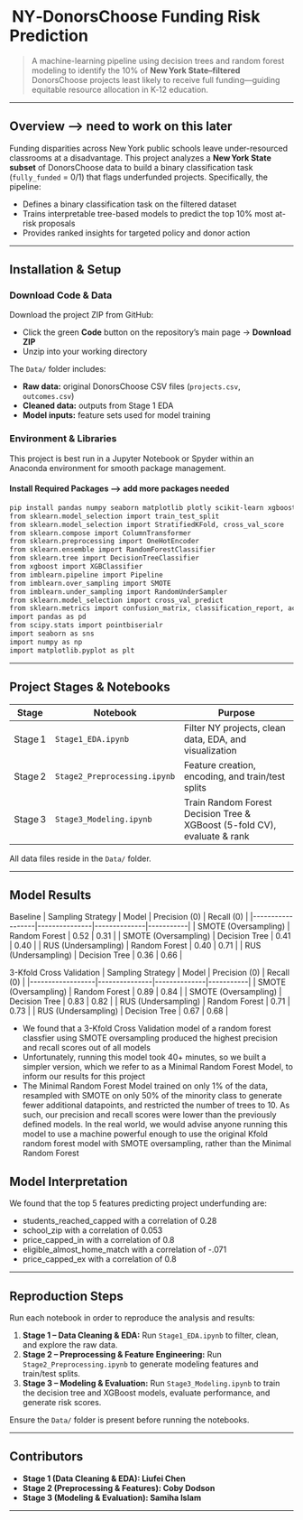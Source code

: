 #  NY‑DonorsChoose Funding Risk Prediction

> A machine-learning pipeline using decision trees and random forest modeling to identify the 10% of **New York State–filtered** DonorsChoose projects least likely to receive full funding—guiding equitable resource allocation in K‑12 education.

---

## Overview --> need to work on this later

Funding disparities across New York public schools leave under-resourced classrooms at a disadvantage. This project analyzes a **New York State subset** of DonorsChoose data to build a binary classification task (`fully_funded` = 0/1) that flags underfunded projects. Specifically, the pipeline:

- Defines a binary classification task on the filtered dataset
- Trains interpretable tree-based models to predict the top 10% most at-risk proposals
- Provides ranked insights for targeted policy and donor action

---

## Installation & Setup

### Download Code & Data

Download the project ZIP from GitHub:

- Click the green **Code** button on the repository’s main page → **Download ZIP**
- Unzip into your working directory

The `Data/` folder includes:

- **Raw data:** original DonorsChoose CSV files (`projects.csv`, `outcomes.csv`)
- **Cleaned data:** outputs from Stage 1 EDA
- **Model inputs:** feature sets used for model training

### Environment & Libraries

This project is best run in a Jupyter Notebook or Spyder within an Anaconda environment for smooth package management.

#### Install Required Packages —> add more packages needed

```bash
pip install pandas numpy seaborn matplotlib plotly scikit-learn xgboost
from sklearn.model_selection import train_test_split
from sklearn.model_selection import StratifiedKFold, cross_val_score
from sklearn.compose import ColumnTransformer
from sklearn.preprocessing import OneHotEncoder
from sklearn.ensemble import RandomForestClassifier
from sklearn.tree import DecisionTreeClassifier
from xgboost import XGBClassifier
from imblearn.pipeline import Pipeline
from imblearn.over_sampling import SMOTE
from imblearn.under_sampling import RandomUnderSampler
from sklearn.model_selection import cross_val_predict
from sklearn.metrics import confusion_matrix, classification_report, accuracy_score
import pandas as pd
from scipy.stats import pointbiserialr
import seaborn as sns
import numpy as np
import matplotlib.pyplot as plt
```

---

## &#x20;Project Stages & Notebooks

| Stage   | Notebook                     | Purpose                                                    |
| ------- | ---------------------------- | ---------------------------------------------------------- |
| Stage 1 | `Stage1_EDA.ipynb`           | Filter NY projects, clean data, EDA, and visualization     |
| Stage 2 | `Stage2_Preprocessing.ipynb` | Feature creation, encoding, and train/test splits          |
| Stage 3 | `Stage3_Modeling.ipynb`      | Train Random Forest Decision Tree & XGBoost (5-fold CV), evaluate & rank |

All data files reside in the `Data/` folder.

---

##  Model Results

Baseline
| Sampling Strategy | Model          | Precision (0) | Recall (0) |
|------------------|---------------|--------------|-----------|
| SMOTE (Oversampling) | Random Forest | 0.52         | 0.31      |
| SMOTE (Oversampling) | Decision Tree  | 0.41         | 0.40      |
| RUS (Undersampling)  | Random Forest | 0.40         | 0.71      |
| RUS (Undersampling)  | Decision Tree  | 0.36         | 0.66      |

3-Kfold Cross Validation
| Sampling Strategy | Model          | Precision (0) | Recall (0) |
|------------------|---------------|--------------|-----------|
| SMOTE (Oversampling) | Random Forest | 0.89             |  0.84      |
| SMOTE (Oversampling) | Decision Tree  | 0.83          | 0.82      |
| RUS (Undersampling)  | Random Forest |  0.71             | 0.73      |
| RUS (Undersampling)  | Decision Tree  | 0.67          | 0.68      |


- We found that a 3-Kfold Cross Validation model of a random forest classfier using SMOTE oversampling produced the highest precision and recall scores out of all models
- Unfortunately, running this model took 40+ minutes, so we built a simpler version, which we refer to as a Minimal Random Forest Model, to inform our results for this project
- The Minimal Random Forest Model trained on only 1% of the data, resampled with SMOTE on only 50% of the minority class to generate fewer additional datapoints, and restricted the number of trees to 10. As such, our precision and recall scores were lower than the previously defined models. In the real world, we would advise anyone running this model to use a machine powerful enough to use the original Kfold random forest model with SMOTE oversampling, rather than the Minimal Random Forest

##  Model Interpretation
We found that the top 5 features predicting project underfunding are:
- students_reached_capped with a correlation of 0.28
- school_zip with a correlation of 0.053
- price_capped_in with a correlation of 0.8
- eligible_almost_home_match with a correlation of -.071
- price_capped_ex with a correlation of 0.8
---

## &#x20;Reproduction Steps

Run each notebook in order to reproduce the analysis and results:

1. **Stage 1 – Data Cleaning & EDA:** Run `Stage1_EDA.ipynb` to filter, clean, and explore the raw data.
2. **Stage 2 – Preprocessing & Feature Engineering:** Run `Stage2_Preprocessing.ipynb` to generate modeling features and train/test splits.
3. **Stage 3 – Modeling & Evaluation:** Run `Stage3_Modeling.ipynb` to train the decision tree and XGBoost models, evaluate performance, and generate risk scores.

Ensure the `Data/` folder is present before running the notebooks.

---

## Contributors

- **Stage 1 (Data Cleaning & EDA): Liufei Chen**
- **Stage 2 (Preprocessing & Features): Coby Dodson**
- **Stage 3 (Modeling & Evaluation): Samiha Islam**

---




